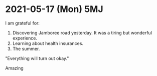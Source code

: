 # 2021-05-17 (Mon) 5MJ

I am grateful for:

1. Discovering Jamboree road yesterday. It was a tiring but wonderful experience.
2. Learning about health insurances.
3. The summer.

"Everything will turn out okay."

Amazing

